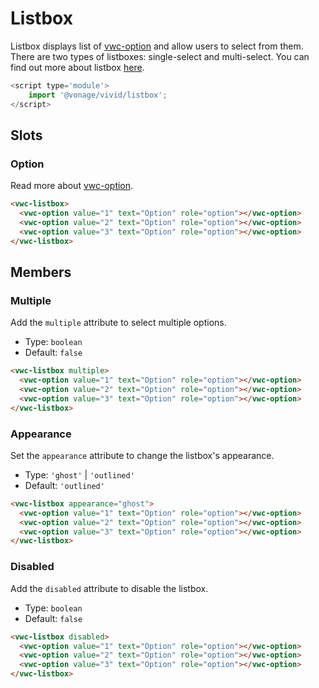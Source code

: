 # Listbox

Listbox displays list of [vwc-option](../../components/option) and allow users to select from them. 
There are two types of listboxes: single-select and multi-select.
You can find out more about listbox [here](https://www.w3.org/WAI/ARIA/apg/patterns/listbox).


```js
<script type='module'>
    import '@vonage/vivid/listbox';
</script>
```

## Slots

### Option

Read more about [vwc-option](../../components/option).

```html preview
<vwc-listbox>
  <vwc-option value="1" text="Option" role="option"></vwc-option>
  <vwc-option value="2" text="Option" role="option"></vwc-option>
  <vwc-option value="3" text="Option" role="option"></vwc-option>
</vwc-listbox>
```

## Members

### Multiple

Add the `multiple` attribute to select multiple options.

- Type: `boolean`
- Default: `false`

```html preview
<vwc-listbox multiple>
  <vwc-option value="1" text="Option" role="option"></vwc-option>
  <vwc-option value="2" text="Option" role="option"></vwc-option>
  <vwc-option value="3" text="Option" role="option"></vwc-option>
</vwc-listbox>
```

### Appearance

Set the `appearance` attribute to change the listbox's appearance.

- Type: `'ghost'` | `'outlined'`
- Default: `'outlined'`

```html preview
<vwc-listbox appearance="ghost">
  <vwc-option value="1" text="Option" role="option"></vwc-option>
  <vwc-option value="2" text="Option" role="option"></vwc-option>
  <vwc-option value="3" text="Option" role="option"></vwc-option>
</vwc-listbox>
```

### Disabled

Add the `disabled` attribute to disable the listbox.

- Type: `boolean`
- Default: `false`

```html preview
<vwc-listbox disabled>
  <vwc-option value="1" text="Option" role="option"></vwc-option>
  <vwc-option value="2" text="Option" role="option"></vwc-option>
  <vwc-option value="3" text="Option" role="option"></vwc-option>
</vwc-listbox>
```